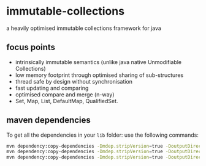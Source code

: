 # immutable-collections
a heavily optimised immutable collections framework for java

## focus points
- intrinsically immutable semantics (unlike java native Unmodifiable Collections)
- low memory footprint through optimised sharing of sub-structures
- thread safe by design without synchronisation
- fast updating and comparing
- optimised compare and merge (n-way)
- Set, Map, List, DefaultMap, QualifiedSet.

## maven dependencies
To get all the dependencies in your ```lib``` folder: use the following commands:
````bash
mvn dependency:copy-dependencies -Dmdep.stripVersion=true -DoutputDirectory=lib
mvn dependency:copy-dependencies -Dmdep.stripVersion=true -DoutputDirectory=lib -Dclassifier=javadoc
mvn dependency:copy-dependencies -Dmdep.stripVersion=true -DoutputDirectory=lib -Dclassifier=sources
````
